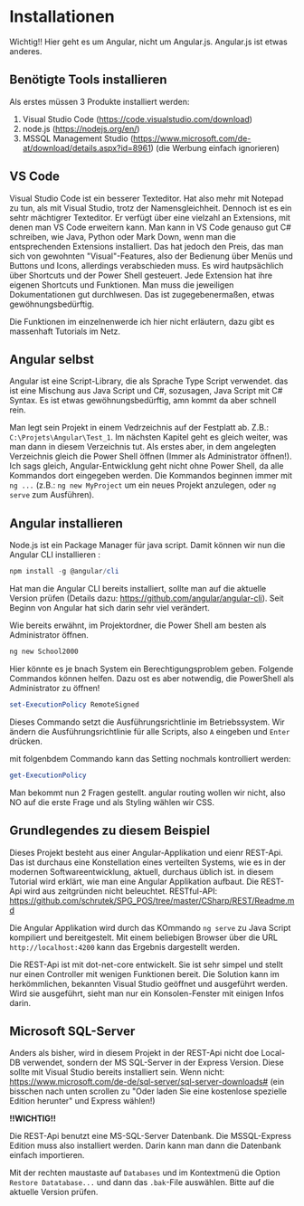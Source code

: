 # Installationen

Wichtig!! Hier geht es um Angular, nicht um Angular.js. Angular.js ist etwas anderes.

## Benötigte Tools installieren

Als erstes müssen 3 Produkte installiert werden:

1. Visual Studio Code (https://code.visualstudio.com/download)
2. node.js (https://nodejs.org/en/)
3. MSSQL Management Studio (https://www.microsoft.com/de-at/download/details.aspx?id=8961) (die Werbung einfach ignorieren)

## VS Code

Visual Studio Code ist ein besserer Texteditor. Hat also mehr mit Notepad zu tun, als mit Visual Studio, trotz der Namensgleichheit. Dennoch ist es ein sehtr mächtigrer Texteditor. Er verfügt über eine vielzahl an Extensions, mit denen man VS Code erweitern kann. Man kann in VS Code genauso gut C# schreiben, wie Java, Python oder Mark Down, wenn man die entsprechenden Extensions installiert. Das hat jedoch den Preis, das man sich von gewohnten "Visual"-Features, also der Bedienung über Menüs und Buttons und Icons, allerdings verabschieden muss. Es wird hautpsächlich über Shortcuts und der Power Shell gesteuert. Jede Extension hat ihre eigenen Shortcuts und Funktionen. Man muss die jeweiligen Dokumentationen gut durchlwesen. Das ist zugegebenermaßen, etwas gewöhnungsbedürftig.

Die Funktionen im einzelnenwerde ich hier nicht erläutern, dazu gibt es massenhaft Tutorials im Netz.

## Angular selbst

Angular ist eine Script-Library, die als Sprache Type Script verwendet. das ist eine Mischung aus Java Script und C#, sozusagen, Java Script mit C# Syntax. Es ist etwas gewöhnungsbedürftig, amn kommt da aber schnell rein.

Man legt sein Projekt in einem Vedrzeichnis auf der Festplatt ab. Z.B.: `C:\Projets\Angular\Test_1`. Im nächsten Kapitel geht es gleich weiter, was man dann in diesem Verzeichnis tut. Als erstes aber, in dem angelegten Verzeichnis gleich die Power Shell öffnen (Immer als Administrator öffnen!). Ich sags gleich, Angular-Entwicklung geht nicht ohne Power Shell, da alle Kommandos dort eingegeben werden. Die Kommandos beginnen immer mit `ng ...` (z.B.: `ng new MyProject` um ein neues Projekt anzulegen, oder  `ng serve` zum Ausführen).

## Angular installieren

Node.js ist ein Package Manager für java script. Damit können wir nun die Angular CLI installieren :

```powershell
npm install -g @angular/cli
```

Hat man die Angular CLI bereits installiert, sollte man auf die aktuelle Version prüfen (Details dazu:  https://github.com/angular/angular-cli). Seit Beginn von Angular hat sich darin sehr viel verändert.

Wie bereits erwähnt, im Projektordner, die Power Shell am besten als Administrator öffnen.

```powershell
ng new School2000
```

Hier könnte es je bnach System ein Berechtigungsproblem geben. Folgende Commandos können helfen. Dazu ost es aber notwendig, die PowerShell als Administrator zu öffnen!

```powershell
set-ExecutionPolicy RemoteSigned
```

Dieses Commando setzt die Ausführungsrichtlinie im Betriebssystem. Wir ändern die Ausführungsrichtlinie für alle Scripts, also `A` eingeben und `Enter` drücken.

mit folgenbdem Commando kann das Setting nochmals kontrolliert werden:

```powershell
get-ExecutionPolicy
```

Man bekommt nun 2 Fragen gestellt. angular routing wollen wir nicht, also NO auf die erste Frage und als Styling wählen wir CSS.

## Grundlegendes zu diesem Beispiel

Dieses Projekt besteht aus einer Angular-Applikation und eienr REST-Api. Das ist durchaus eine Konstellation eines verteilten Systems, wie es in der modernen Softwareentwicklung, aktuell, durchaus üblich ist. in diesem Tutorial wird erklärt, wie man eine Angular Applikation aufbaut. Die REST-Api wird aus zeitgründen nicht beleuchtet. RESTful-API: <https://github.com/schrutek/SPG_POS/tree/master/CSharp/REST/Readme.md>

Die Angular Applikation wird durch das KOmmando `ng serve` zu Java Script kompiliert und bereitgestelt. Mit einem beliebigen Browser  über die URL `http://localhost:4200` kann das Ergebnis dargestellt werden.

Die REST-Api ist mit dot-net-core entwickelt. Sie ist sehr simpel und stellt nur einen Controller mit wenigen Funktionen bereit. Die Solution kann im herkömmlichen, bekannten Visual Studio geöffnet und ausgeführt werden. Wird sie ausgeführt, sieht man nur ein Konsolen-Fenster mit einigen Infos darin.

## Microsoft SQL-Server

Anders als bisher, wird in diesem Projekt in der REST-Api nicht doe Local-DB verwendet, sondern der MS SQL-Server in der Express Version. Diese sollte mit Visual Studio bereits installiert sein. Wenn nicht: https://www.microsoft.com/de-de/sql-server/sql-server-downloads# (ein bisschen nach unten scrollen zu "Oder laden Sie eine kostenlose spezielle Edition herunter" und Express wählen!)

**!!WICHTIG!!**

Die REST-Api benutzt eine MS-SQL-Server Datenbank. Die MSSQL-Express Edition muss also installiert werden. Darin kann man dann die Datenbank einfach importieren.

Mit der rechten maustaste auf `Databases` und im Kontextmenü die Option `Restore Datatabase...` und dann das `.bak`-File auswählen. Bitte auf die aktuelle Version prüfen.

